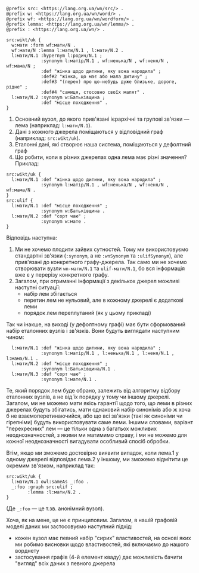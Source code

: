 ```
@prefix src: <https://lang.org.ua/wn/src/> .
@prefix w: <https://lang.org.ua/wn/word/> .
@prefix wf: <https://lang.org.ua/wn/wordform/> .
@prefix lemma: <https://lang.org.ua/wn/lemma/> .
@prefix : <https://lang.org.ua/wn/> .

src:wikt/uk {
  w:мати :form wf:мати/N .
  wf:мати/N :lemma l:мати/N.1 , l:мати/N.2 .
  l:мати/N.1 :hypernym l:родич/N.1 ;
             :synonym l:матір/N.1 , wf:ненька/N , wf:неня/N , wf:мама/N ;
             :def "жінка щодо дитини, яку вона народила" ;
             :def#2 "жінка, що має або мала дитину" ;
             :def#3 "(перен) про що-небудь дуже близьке, дороге, рідне" ;
             :def#4 "самиця, стосовно своїх малят" .
  l:мати/N.2 :synonym w:Батьківщина ;
             :def "місце походження" .
}
```

1. Основний вузол, до якого прив'язані ієрархічні та групові зв'язки — лема (наприклад: `l:мати/N.1`).
2. Дані з кожного джерела поміщаються у відповідний граф (наприклад: `src:wikt/uk`).
3. Еталонні дані, які створює наша система, поміщаються у дефолтний граф
4. Що робити, коли в різних джерелах одна лема має різні значення? Приклад:

```
src:wikt/uk {
  l:мати/N.1 :def "жінка щодо дитини, яку вона народила" ;
             :synonym l:матір/N.1 , wf:ненька/N , wf:неня/N , wf:мама/N .
}
src:ulif {
  l:мати/N.1 :def "місце походження" ;
             :synonym w:Батьківщина .
  l:мати/N.2 :def "сорт чаю" ;
             :synonym w:мате .
}
```

Відповідь наступна:

1. Ми не хочемо плодити зайвих сутностей. Тому ми використовуємо стандартні зв'язки (`:synonym`, а не `:wnSynonym` та `:ulifSynonym`), але прив'язані до конкретного графу-джерела. Так само ми не хочемо створювати вузли `wn-мати/N.1` та `ulif-мати/N.1`, бо вся інформація вже є у перерізу конкретного графу.
2. Загалом, при отриманні інформації з декількох джерел можливі наступні ситуації:
   - набір лем збігається
   - перетин лем не нульовий, але в кожному джерелі є додаткові леми
   - порядок лем переплутаний (як у цьому прикладі)

Так чи інакше, на виході (у дефолтному графі) має бути сформований набір еталонних вузлів і зв'язків. Вони будуть виглядати наступним чином:

```
  l:мати/N.1 :def "жінка щодо дитини, яку вона народила" ;
             :synonym l:матір/N.1 , l:ненька/N.1 , l:неня/N.1 , l:мама/N.1 .
  l:мати/N.2 :def "місце походження" ;
             :synonym l:Батьківщина/N.1 .
  l:мати/N.3 :def "сорт чаю" ;
             :synonym l:мате/N.1 .
```

Те, який порядок лем буде обрано, залежить від алгоритму відбору еталонних вузлів, а не від їх порядку у тому чи іншому джерелі. Загалом, ми не можемо мати якісь гарантії щодо того, що леми в різних джерелах будуть збігатись, мати однаковий набір синонімів або ж хоча б не взаємоперетинаючийся, або що всі зв'язки (такі як синоніми чи гірепніми) будуть використовувати саме леми. Іншими словами, варіант "перехресних" лем — це тільки одна з багатьох можливих неоднозначностей, з якими ми матимимо справу, і ми не можемо для кожної неоднозначності вигадувати особливий спосіб обробки.

Втім, якщо ми зможемо достовірно виявити випадок, коли лема.1 у одному джерелі відповідає лема.2 у іншому, ми зможемо відмітити це окремим зв'язком, наприклад так:

```
src:wikt/uk {
  l:мати/N.1 owl:sameAs _:foo .
  _:foo :graph src:ulif ;
        :lemma :l:мати/N.2 .
}
```

(Де `_:foo` — це т.зв. анонімний вузол).

Хоча, як на мене, це не є принциповим. Загалом, в нашій графовій моделі даних ми застосовуємо наступний підхід:

- кожен вузол має певний набір "сирих" властивостей, на основі яких ми робимо висновки щодо властивостей, які включаємо до нашого ворднету
- застосування графів (4-й елемент кваду) дає можливість бачити "вигляд" всіх даних з певного джерела
